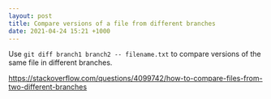 ```yaml
---
layout: post
title: Compare versions of a file from different branches
date: 2021-04-24 15:21 +1000
---
```


Use `git diff branch1 branch2 -- filename.txt` to compare versions of the same file in different branches.

https://stackoverflow.com/questions/4099742/how-to-compare-files-from-two-different-branches
